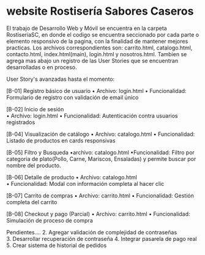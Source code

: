 # website Rostisería Sabores Caseros

El trabajo de Desarrollo Web y Móvil se encuentra en la carpeta RostiseriaSC, en donde el codigo se encuentra seccionado por cada parte o elemento responsivo de la pagina, con la finalidad de mantener mejores practicas. Los archivos correspondientes son:
carrito.html, catalogo.html, contacto.html, index.html(main), login.html y nosotros.html.
Tambien se agrega mas abajo un registro de las User Stories que se encuentran desarrolladas o en proceso.











User Story's avanzadas hasta el momento:

[B-01] Registro básico de usuario
• Archivo: login.html
• Funcionalidad: Formulario de registro con validación de email único

[B-02] Inicio de sesión  
• Archivo: login.html
• Funcionalidad: Autenticación contra usuarios registrados

[B-04] Visualización de catálogo
• Archivo: catalogo.html
• Funcionalidad: Listado de productos en cards responsivas

[B-05] Filtro y Busqueda
•archivo: catalogo.html
•Funcionalidad: Filtro por categoria de plato(Pollo, Carne, Mariscos, Ensaladas) y permite buscar por nombre del producto.

[B-06] Detalle de producto
• Archivo: catalogo.html  
• Funcionalidad: Modal con información completa al hacer clic

[B-07] Carrito de compras
• Archivo: carrito.html
• Funcionalidad: Gestión completa del carrito

[B-08] Checkout y pago (Parcial)
• Archivo: carrito.html
• Funcionalidad: Simulación de proceso de compra



Pendientes....
2. Agregar validación de complejidad de contraseñas  
3. Desarrollar recuperación de contraseña
4. Integrar pasarela de pago real
5. Crear sistema de historial de pedidos
